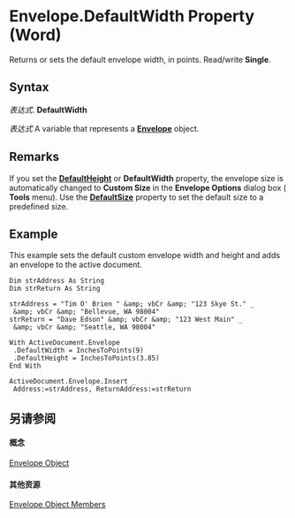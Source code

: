 
# Envelope.DefaultWidth Property (Word)

Returns or sets the default envelope width, in points. Read/write  **Single**.


## Syntax

 _表达式_. **DefaultWidth**

 _表达式_ A variable that represents a **[Envelope](03664453-f7fb-f76a-ea60-37e72b53e17c.md)** object.


## Remarks

If you set the  **[DefaultHeight](4c13a3b2-4236-defa-3682-ccef1700901f.md)** or **DefaultWidth** property, the envelope size is automatically changed to **Custom Size** in the **Envelope Options** dialog box ( **Tools** menu). Use the **[DefaultSize](2365a10b-229c-141b-49ab-7d6a0e2247b2.md)** property to set the default size to a predefined size.


## Example

This example sets the default custom envelope width and height and adds an envelope to the active document.


```
Dim strAddress As String 
Dim strReturn As String 
 
strAddress = "Tim O' Brien " &amp; vbCr &amp; "123 Skye St." _ 
 &amp; vbCr &amp; "Bellevue, WA 98004" 
strReturn = "Dave Edson" &amp; vbCr &amp; "123 West Main" _ 
 &amp; vbCr &amp; "Seattle, WA 98004" 
 
With ActiveDocument.Envelope 
 .DefaultWidth = InchesToPoints(9) 
 .DefaultHeight = InchesToPoints(3.85) 
End With 
 
ActiveDocument.Envelope.Insert _ 
 Address:=strAddress, ReturnAddress:=strReturn
```


## 另请参阅


#### 概念


[Envelope Object](03664453-f7fb-f76a-ea60-37e72b53e17c.md)
#### 其他资源


[Envelope Object Members](http://msdn.microsoft.com/library/1cbf8c1f-7c86-a5e2-a80c-4feeed3785b9%28Office.15%29.aspx)